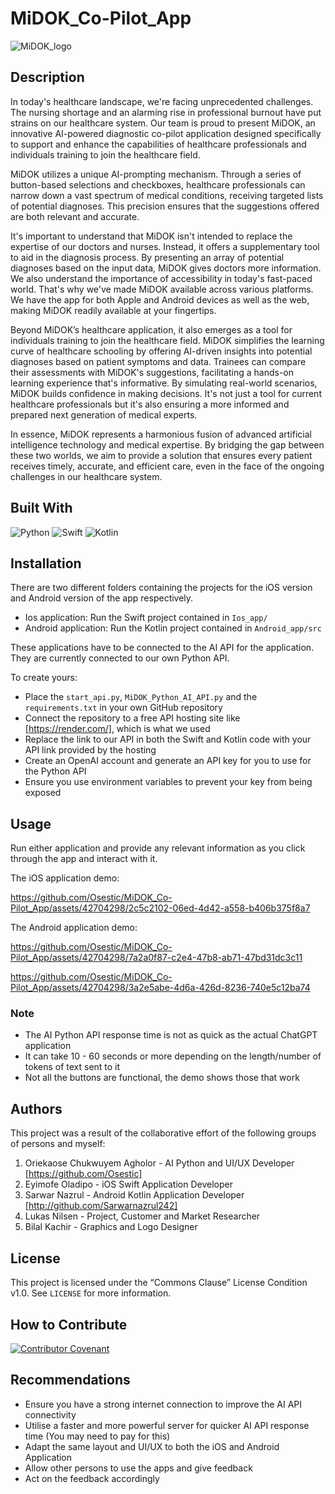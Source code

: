 # MiDOK_Co-Pilot_App
![MiDOK_logo](https://github.com/Osestic/MiDOK_Co-Pilot_App/assets/42704298/a128659c-75d8-4185-92fc-2184a07fc05c)


## Description

In today's healthcare landscape, we're facing unprecedented challenges. 
The nursing shortage and an alarming rise in professional burnout have put strains on our healthcare system. 
Our team is proud to present MiDOK, an innovative AI-powered diagnostic co-pilot application designed specifically to support and enhance the capabilities of healthcare professionals and individuals training to join the healthcare field.

MiDOK utilizes a unique AI-prompting mechanism.
Through a series of button-based selections and checkboxes, healthcare professionals can narrow down a vast spectrum of medical conditions, receiving targeted lists of potential diagnoses. 
This precision ensures that the suggestions offered are both relevant and accurate.

It's important to understand that MiDOK isn't intended to replace the expertise of our doctors and nurses. 
Instead, it offers a supplementary tool to aid in the diagnosis process. 
By presenting an array of potential diagnoses based on the input data, MiDOK gives doctors more information.
We also understand the importance of accessibility in today's fast-paced world. 
That's why we've made MiDOK available across various platforms. We have the app for both Apple and Android devices as well as the web, making MiDOK readily available at your fingertips.

Beyond MiDOK’s healthcare application, it also emerges as a tool for individuals training to join the healthcare field. MiDOK simplifies the learning curve of healthcare schooling by offering AI-driven insights into potential diagnoses based on patient symptoms and data. 
Trainees can compare their assessments with MiDOK's suggestions, facilitating a hands-on learning experience that's informative. By simulating real-world scenarios, MiDOK builds confidence in making decisions. 
It's not just a tool for current healthcare professionals but it's also ensuring a more informed and prepared next generation of medical experts.

In essence, MiDOK represents a harmonious fusion of advanced artificial intelligence technology and medical expertise.
By bridging the gap between these two worlds, we aim to provide a solution that ensures every patient receives timely, accurate, and efficient care, even in the face of the ongoing challenges in our healthcare system.


## Built With
![Python](https://img.shields.io/badge/python-3670A0?style=for-the-badge&logo=python&logoColor=ffdd54)
![Swift](https://img.shields.io/badge/swift-F54A2A?style=for-the-badge&logo=swift&logoColor=white)
![Kotlin](https://img.shields.io/badge/kotlin-%237F52FF.svg?style=for-the-badge&logo=kotlin&logoColor=white)


## Installation
There are two different folders containing the projects for the iOS version and Android version of the app respectively.
- Ios application: Run the Swift project contained in ```Ios_app/```
- Android application: Run the Kotlin project contained in ```Android_app/src```

These applications have to be connected to the AI API for the application. They are currently connected to our own Python API. 

To create yours: 
- Place the ```start_api.py```, ```MiDOK_Python_AI_API.py``` and the ```requirements.txt``` in your own
GitHub repository
- Connect the repository to a free API hosting site like [https://render.com/], which is what we used
- Replace the link to our API in both the Swift and Kotlin code with your API link provided by the hosting
- Create an OpenAI account and generate an API key for you to use for the Python API
- Ensure you use environment variables to prevent your key from being exposed


## Usage
Run either application and provide any relevant information as you click through the app and interact with it.

The iOS application demo:


https://github.com/Osestic/MiDOK_Co-Pilot_App/assets/42704298/2c5c2102-06ed-4d42-a558-b406b375f8a7





The Android application demo:


https://github.com/Osestic/MiDOK_Co-Pilot_App/assets/42704298/7a2a0f87-c2e4-47b8-ab71-47bd31dc3c11


https://github.com/Osestic/MiDOK_Co-Pilot_App/assets/42704298/3a2e5abe-4d6a-426d-8236-740e5c12ba74



  
### Note
- The AI Python API response time is not as quick as the actual ChatGPT application
- It can take 10 - 60 seconds or more depending on the length/number of tokens of text sent to it
- Not all the buttons are functional, the demo shows those that work

  
## Authors
This project was a result of the collaborative effort of the following groups of persons and myself:
1. Oriekaose Chukwuyem Agholor - AI Python and UI/UX Developer [https://github.com/Osestic]
2. Eyimofe Oladipo - iOS Swift Application Developer 
3. Sarwar Nazrul - Android Kotlin Application Developer [http://github.com/Sarwarnazrul242]
4. Lukas Nilsen - Project, Customer and Market Researcher
5. Bilal Kachir - Graphics and Logo Designer


## License
This project is licensed under the “Commons Clause” License Condition v1.0. See ```LICENSE``` for more information.


## How to Contribute
[![Contributor Covenant](https://img.shields.io/badge/Contributor%20Covenant-2.1-4baaaa.svg)](code_of_conduct.md)


## Recommendations
- Ensure you have a strong internet connection to improve the AI API connectivity
- Utilise a faster and more powerful server for quicker AI API response time (You may need to pay for this)
- Adapt the same layout and UI/UX to both the iOS and Android Application
- Allow other persons to use the apps and give feedback
- Act on the feedback accordingly

